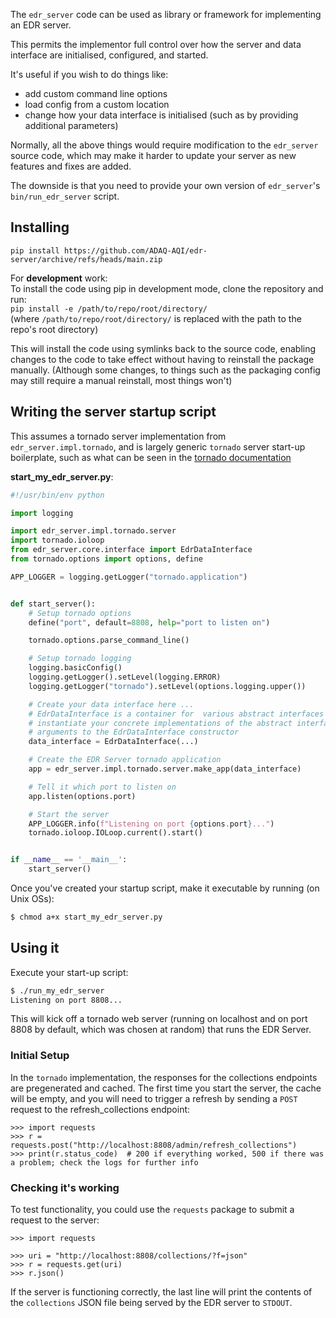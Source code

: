 The `edr_server` code can be used as library or framework for implementing an EDR server.

This permits the implementor full control over how the server and data interface are initialised, configured, 
and started.

It's useful if you wish to do things like:
  * add custom command line options
  * load config from a custom location
  * change how your data interface is initialised (such as by providing additional parameters)

Normally, all the above things would require modification to the `edr_server` source code, which may make it harder to
update your server as new features and fixes are added.

The downside is that you need to provide your own version of `edr_server`'s `bin/run_edr_server` script.


## Installing

`pip install https://github.com/ADAQ-AQI/edr-server/archive/refs/heads/main.zip`

For **development** work:  
To install the code using pip in development mode, clone the repository and run:  
`pip install -e /path/to/repo/root/directory/`  
(where `/path/to/repo/root/directory/` is replaced with the path to the repo's root directory)

This will install the code using symlinks back to the source code, enabling changes to the code
to take effect without having to reinstall the package manually. (Although some changes, to things such as
the packaging config may still require a manual reinstall, most things won't)

## Writing the server startup script
This assumes a tornado server implementation from `edr_server.impl.tornado`, and is largely generic `tornado` server 
start-up boilerplate, such as what can be seen in the 
[tornado documentation](https://www.tornadoweb.org/en/stable/guide/structure.html)

**start_my_edr_server.py**:

```python
#!/usr/bin/env python

import logging

import edr_server.impl.tornado.server
import tornado.ioloop
from edr_server.core.interface import EdrDataInterface
from tornado.options import options, define

APP_LOGGER = logging.getLogger("tornado.application")


def start_server():
    # Setup tornado options
    define("port", default=8808, help="port to listen on")

    tornado.options.parse_command_line()

    # Setup tornado logging
    logging.basicConfig()
    logging.getLogger().setLevel(logging.ERROR)
    logging.getLogger("tornado").setLevel(options.logging.upper())

    # Create your data interface here ...
    # EdrDataInterface is a container for  various abstract interfaces
    # instantiate your concrete implementations of the abstract interfaces and pass them as
    # arguments to the EdrDataInterface constructor
    data_interface = EdrDataInterface(...)

    # Create the EDR Server tornado application
    app = edr_server.impl.tornado.server.make_app(data_interface)

    # Tell it which port to listen on
    app.listen(options.port)

    # Start the server
    APP_LOGGER.info(f"Listening on port {options.port}...")
    tornado.ioloop.IOLoop.current().start()


if __name__ == '__main__':
    start_server()

```

Once you've created your startup script, make it executable by running (on Unix OSs):
```bash
$ chmod a+x start_my_edr_server.py
```

## Using it
Execute your start-up script:
```bash
$ ./run_my_edr_server
Listening on port 8808...
```

This will kick off a tornado web server (running on localhost and on port 8808 by default, which was chosen at random) 
that runs the EDR Server.


### Initial Setup
In the `tornado` implementation, the responses for the collections endpoints are pregenerated and cached.
The first time you start the server, the cache will be empty, and you will need to trigger a refresh by sending a `POST`
 request to the refresh_collections endpoint:
```pycon
>>> import requests
>>> r = requests.post("http://localhost:8808/admin/refresh_collections")
>>> print(r.status_code)  # 200 if everything worked, 500 if there was a problem; check the logs for further info
```

### Checking it's working
To test functionality, you could use the `requests` package to submit a request to the server:

```pycon
>>> import requests

>>> uri = "http://localhost:8808/collections/?f=json"
>>> r = requests.get(uri)
>>> r.json()
```

If the server is functioning correctly, the last line will print the contents of the `collections` JSON file being 
served by the EDR server to `STDOUT`.
